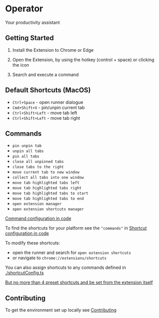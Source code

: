 # Operator

Your productivity assistant

## Getting Started

1. Install the Extension to Chrome or Edge

2. Open the Extension, by using the hotkey (control + space) or clicking the icon

3. Search and execute a command

## Default Shortcuts (MacOS)

- `Ctrl+Space` - open runner dialogue
- `Cmd+Shift+X` - pin/unpin current tab
- `Ctrl+Shift+Left` - move tab left
- `Ctrl+Shift+Left` - move tab right

## Commands

- `pin unpin tab`
- `unpin all tabs`
- `pin all tabs`
- `close all unpinned tabs`
- `close tabs to the right`
- `move current tab to new window`
- `collect all tabs into one window`
- `move tab highlighted tabs left`
- `move tab highlighted tabs right`
- `move tab highlighted tabs to start`
- `move tab highlighted tabs to end`
- `open extension manager`
- `open extension shortcuts manager`

[Command configuration in code](./src/commands/commands.ts)

To find the shortcuts for your platform see the `"commands"` in [Shortcut configuration in code](./config/manifest.json)

To modify these shortcuts:

- open the runner and search for `open extension shortcuts`
- or navigate to `chrome://extensions/shortcuts`

You can also assign shortcuts to any commands defined in [./shortcutConfig.ts](./shortcutConfig.ts)

[But no more than 4 preset shortcuts and be set from the extension itself](https://newbedev.com/google-chrome-maximum-of-4-chrome-commands-allowed)

## Contributing

To get the environment set up locally see [Contributing](./docs/contributing/getting-started.md)
